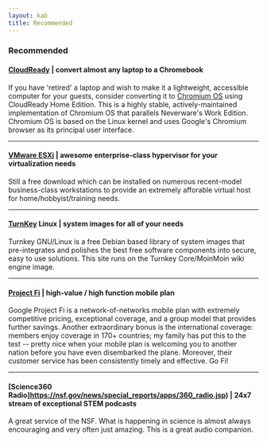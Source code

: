 ```yaml
---
layout: kab
title: Recommended
---
```

### Recommended

#### [CloudReady](https://www.neverware.com/freedownload/) | convert almost any laptop to a Chromebook

If you have 'retired' a laptop and wish to make it a lightweight, accessible computer for your guests, consider converting it to [Chromium OS](http://www.chromium.org/chromium-os) using CloudReady Home Edition. This is a highly stable, actively-maintained implementation of Chromium OS that parallels Neverware's Work Edition. Chromium OS is based on the Linux kernel and uses Google's Chromium browser as its principal user interface.

----
#### [VMware ESXi](http://www.vmware.com/products/esxi-and-esx.html) | awesome enterprise-class hypervisor for your virtualization needs

Still a free download which can be installed on numerous recent-model business-class workstations to provide an extremely afforable virtual host for home/hobbyist/training needs.

----
#### [TurnKey](https://www.turnkeylinux.org/about) Linux | system images for all of your needs

Turnkey GNU/Linux is a free Debian based library of system images that pre-integrates and polishes the best free software components into secure, easy to use solutions. This site runs on the Turnkey Core/MoinMoin wiki engine image.

----
#### [Project Fi](https://fi.google.com/about/) | high-value / high function mobile plan

Google Project Fi is a network-of-networks mobile plan with extremely competitive pricing, exceptional coverage, and a group model that provides further  savings. Another extraordinary bonus is the international coverage: members enjoy coverage in 170+ countries; my family has put this to the test -- pretty nice when your mobile plan is welcoming you to another nation before you have even disembarked the plane. Moreover, their customer service has been consistently timely and effective. Go Fi!

----
#### [Science360 Radio]https://nsf.gov/news/special_reports/apps/360_radio.jsp) | 24x7 stream of exceptional STEM podcasts

A great service of the NSF. What is happening in science is almost always encouraging and very often just amazing. This is a great audio companion.


<br/>
<br/>


